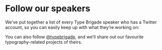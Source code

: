 # Follow our speakers

We’ve put together a list of every Type Brigade speaker who has a Twitter account, so you can easily keep up with what they’re working on:

<figure class="figure--embed">
<div class="embed-container">
<script>!function(d,s,id){var js,fjs=d.getElementsByTagName(s)[0];if(!d.getElementById(id)){js=d.createElement(s);js.id=id;js.src='https://platform.twitter.com/widgets.js';fjs.parentNode.insertBefore(js,fjs);}}(document,'script','twitter-wjs');
</script>
</div>
</figure>

You can also follow [@typebrigade](https://twitter.com/typebrigade), and we’ll share out our favourite typography-related projects of theirs.

